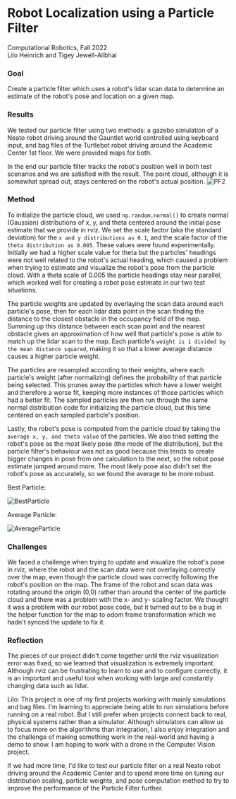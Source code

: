 # Robot Localization using a Particle Filter
Computational Robotics, Fall 2022  
Lilo Heinrich and Tigey Jewell-Alibhai  

### Goal
Create a particle filter which uses a robot's lidar scan data to determine an estimate of the robot's pose and location on a given map. 

### Results
We tested our particle filter using two methods: a gazebo simulation of a Neato robot driving around the Gauntlet world controlled using keyboard input, and bag files of the Turtlebot robot driving around the Academic Center 1st floor. We were provided maps for both.

In the end our particle filter tracks the robot's position well in both test scenarios and we are satisfied with the result. The point cloud, although it is somewhat spread out, stays centered on the robot's actual position. 
![PF2](https://user-images.githubusercontent.com/29106192/195743695-44183f7d-efc2-4276-8fea-d3ee0241bc8f.gif)


### Method 
To initialize the particle cloud, we used `np.random.normal()` to create normal (Gaussian) distributions of x, y, and theta centered around the initial pose estimate that we provide in rviz. We set the scale factor (aka the standard deviation) for the `x and y distributions as 0.1`, and the scale factor of the `theta distribution as 0.005`. These values were found experimentally. <!-- The scale factor for a normal distribution is equal to its standard deviation.  --> Initially we had a higher scale value for theta but the particles' headings were not well related to the robot's actual heading, which caused a problem when trying to estimate and visualize the robot's pose from the particle cloud. With a theta scale of 0.005 the particle headings stay near parallel, which worked well for creating a robot pose estimate in our two test situations.

The particle weights are updated by overlaying the scan data around each particle's pose, then for each lidar data point in the scan finding the distance to the closest obstacle in the occupancy field of the map. Summing up this distance between each scan point and the nearest obstacle gives an approximation of how well that particle's pose is able to match up the lidar scan to the map. Each particle's `weight is 1 divided by the mean distance squared`, making it so that a lower average distance causes a higher particle weight. 

The particles are resampled according to their weights, where each particle's weight (after normalizing) defines the probability of that particle being selected. This prunes away the particles which have a lower weight and therefore a worse fit, keeping more instances of those particles which had a better fit. The sampled particles are then run through the same normal distribution code for initializing the particle cloud, but this time centered on each sampled particle's position. 

Lastly, the robot's pose is computed from the particle cloud by taking the `average x, y, and theta value` of the particles. We also tried setting the robot's pose as the most likely pose (the mode of the distribution), but the particle filter's behaviour was not as good because this tends to create bigger changes in pose from one calculation to the next, so the robot pose estimate jumped around more. The most likely pose also didn't set the robot's pose as accurately, so we found the average to be more robust. 

Best Particle:

![BestParticle](https://user-images.githubusercontent.com/29106192/195740016-1f1438e9-e751-47a6-825d-a4ba81033bb3.gif)

Average Particle:

![AverageParticle](https://user-images.githubusercontent.com/29106192/195740059-990b18ad-2a55-464b-9846-c9edc3c44420.gif)




### Challenges
We faced a challenge when trying to update and visualize the robot's pose in rviz, where the robot and the scan data were not overlaying correctly over the map, even though the particle cloud was correctly following the robot's position on the map. The frame of the robot and scan data was rotating around the origin (0,0) rather than around the center of the particle cloud and there was a problem with the x- and y- scaling factor. We thought it was a problem with our robot pose code, but it turned out to be a bug in the helper function for the map to odom frame transformation which we hadn't synced the update to fix it.

### Reflection
The pieces of our project didn't come together until the rviz visualization error was fixed, so we learned that visualization is extremely important. Although rviz can be frustrating to learn to use and to configure correctly, it is an important and useful tool when working with large and constantly changing data such as lidar. 

Lilo:
This project is one of my first projects working with mainly simulations and bag files. I'm learning to appreciate being able to run simulations before running on a real robot. But I still prefer when projects connect back to real, physical systems rather than a simulator. Although simulators can allow us to focus more on the algorithms than integration, I also enjoy integration and the challenge of making something work in the real-world and having a demo to show. I am hoping to work with a drone in the Computer Vision project.

If we had more time, I'd like to test our particle filter on a real Neato robot driving around the Academic Center and to spend more time on tuning our distribution scaling, particle weights, and pose computation method to try to improve the performance of the Particle Filter further. 

<!-- ### Prompts
    Add pictures to your report, links to Youtube videos, embedded animated Gifs (these can be recorded with the tool peek).
    *What was the goal of your project?
    *How did you solve the problem? (Note: this doesn’t have to be super-detailed, you should try to explain what you did at a high-level so that others in the class could reasonably understand what you did).
    *Describe a design decision you had to make when working on your project and what you ultimately did (and why)? These design decisions could be particular choices for how you implemented some part of an algorithm or perhaps a decision regarding which of two external packages to use in your project.
    *What if any challenges did you face along the way?
    *What would you do to improve your project if you had more time?
    Did you learn any interesting lessons for future robotic programming projects? These could relate to working on robotics projects in teams, working on more open-ended (and longer term) problems, or any other relevant topic. -->
